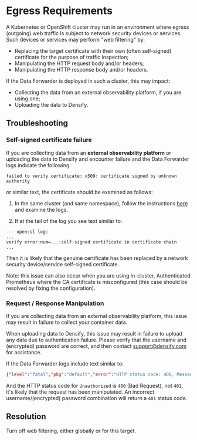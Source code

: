 # Egress Requirements

A Kubernetes or OpenShift cluster may run in an environment where egress (outgoing) web traffic is subject to network security devices or services. Such devices or services may perform "web filtering" by:

- Replacing the target certificate with their own (often self-signed) certificate for the purpose of traffic inspection;
- Manipulating the HTTP request body and/or headers;
- Manipulating the HTTP response body and/or headers.

If the Data Forwarder is deployed in such a cluster, this may impact:

- Collecting the data from an external observability platform, if you are using one;
- Uploading the data to Densify.

## Troubleshooting

### Self-signed certificate failure

If you are collecting data from an **external observability platform** or uploading the data to Densify and encounter failure and the Data Forwarder logs indicate the following:

```shell
failed to verify certificate: x509: certificate signed by unknown authority
```

or similar text, the certificate should be examined as follows:

1. In the same cluster (and same namespace), follow the instructions [here](https://github.com/densify-dev/cert-output/tree/main/examples) and examine the logs.

2. If at the tail of the log you see text similar to:

```shell
--- openssl log:
...
verify error:num=...:self-signed certificate in certificate chain
...

```

Then it is likely that the genuine certificate has been replaced by a network security device/service self-signed certificate.

Note: this issue can also occur when you are using in-cluster, Authenticated Prometheus where the CA certificate is misconfigured (this case should be resolved by fixing the configuration).

### Request / Response Manipulation

If you are collecting data from an external observability platform, this issue may result in failure to collect your container data.

When uploading data to Densify, this issue may result in failure to upload any data due to authentication failure. Please verify that the username and (encrypted) password are correct, and then contact support@densify.com for assistance.

If the Data Forwarder logs include text similar to:

```json
{"level":"fatal","pkg":"default","error":"HTTP status code: 400, Message: message: Unauthorized, status: 400",...,"message":"failed to initialize Densify client"}
```

And the HTTP status code for `Unauthorized` is `400` (Bad Request), not `401`, it's likely that the request has been manipulated. An incorrect username/(encrypted) password combination will return a `401` status code.

## Resolution

Turn off web filtering, either globally or for this target.
